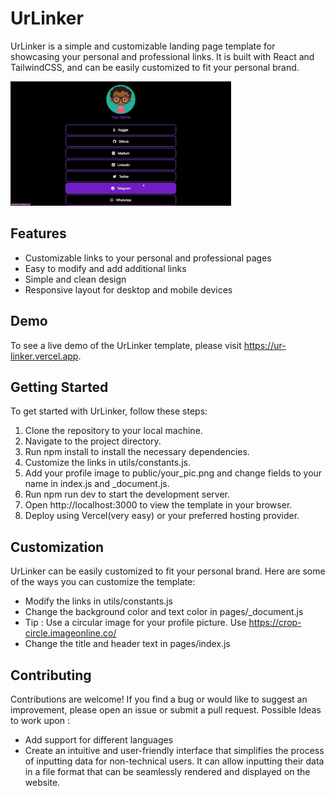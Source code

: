 # UrLinker

UrLinker is a simple and customizable landing page template for showcasing your personal and professional links. It is built with React and TailwindCSS, and can be easily customized to fit your personal brand.

<p style="center">
    <img src="public/web.gif" style="width:70%;"/>
 
</p>


## Features

- Customizable links to your personal and professional pages
- Easy to modify and add additional links
- Simple and clean design
- Responsive layout for desktop and mobile devices

## Demo

To see a live demo of the UrLinker template, please visit https://ur-linker.vercel.app.

## Getting Started

To get started with UrLinker, follow these steps:

1. Clone the repository to your local machine.
2. Navigate to the project directory.
3. Run npm install to install the necessary dependencies.
4. Customize the links in utils/constants.js.
5. Add your profile image to public/your_pic.png and change fields to your name in index.js and \_document.js.
6. Run npm run dev to start the development server.
7. Open http://localhost:3000 to view the template in your browser.
8. Deploy using Vercel(very easy) or your preferred hosting provider.

## Customization

UrLinker can be easily customized to fit your personal brand. Here are some of the ways you can customize the template:

- Modify the links in utils/constants.js
- Change the background color and text color in pages/\_document.js
- Tip : Use a circular image for your profile picture. Use https://crop-circle.imageonline.co/
- Change the title and header text in pages/index.js

## Contributing

Contributions are welcome! If you find a bug or would like to suggest an improvement, please open an issue or submit a pull request.
Possible Ideas to work upon :
- Add support for different languages
- Create an intuitive and user-friendly interface that simplifies the process of inputting data for non-technical users. It can allow inputting their data in a file format that can be seamlessly rendered and displayed on the website.
